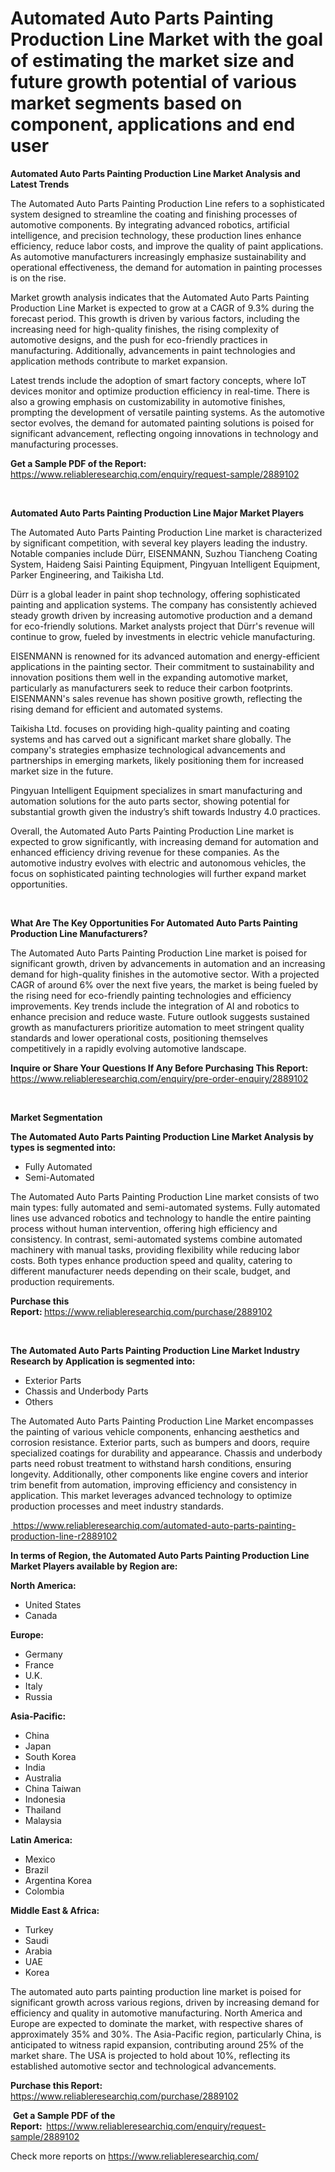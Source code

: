<p><h1>Automated Auto Parts Painting Production Line Market with the goal of estimating the market size and future growth potential of various market segments based on component, applications and end user</h1></p><p><strong>Automated Auto Parts Painting Production Line Market Analysis and Latest Trends</strong></p>
<p><p>The Automated Auto Parts Painting Production Line refers to a sophisticated system designed to streamline the coating and finishing processes of automotive components. By integrating advanced robotics, artificial intelligence, and precision technology, these production lines enhance efficiency, reduce labor costs, and improve the quality of paint applications. As automotive manufacturers increasingly emphasize sustainability and operational effectiveness, the demand for automation in painting processes is on the rise.</p><p>Market growth analysis indicates that the Automated Auto Parts Painting Production Line Market is expected to grow at a CAGR of 9.3% during the forecast period. This growth is driven by various factors, including the increasing need for high-quality finishes, the rising complexity of automotive designs, and the push for eco-friendly practices in manufacturing. Additionally, advancements in paint technologies and application methods contribute to market expansion. </p><p>Latest trends include the adoption of smart factory concepts, where IoT devices monitor and optimize production efficiency in real-time. There is also a growing emphasis on customizability in automotive finishes, prompting the development of versatile painting systems. As the automotive sector evolves, the demand for automated painting solutions is poised for significant advancement, reflecting ongoing innovations in technology and manufacturing processes.</p></p>
<p><strong>Get a Sample PDF of the Report:&nbsp;</strong> <a href="https://www.reliableresearchiq.com/enquiry/request-sample/2889102?utm_campaign=2469&utm_medium=2&utm_source=Github&utm_content=ia&utm_term=14032025&utm_id=automated-auto-parts-painting-production-line">https://www.reliableresearchiq.com/enquiry/request-sample/2889102</a></p>
<p>&nbsp;</p>
<p><strong>Automated Auto Parts Painting Production Line Major Market Players</strong></p>
<p><p>The Automated Auto Parts Painting Production Line market is characterized by significant competition, with several key players leading the industry. Notable companies include Dürr, EISENMANN, Suzhou Tiancheng Coating System, Haideng Saisi Painting Equipment, Pingyuan Intelligent Equipment, Parker Engineering, and Taikisha Ltd. </p><p>Dürr is a global leader in paint shop technology, offering sophisticated painting and application systems. The company has consistently achieved steady growth driven by increasing automotive production and a demand for eco-friendly solutions. Market analysts project that Dürr's revenue will continue to grow, fueled by investments in electric vehicle manufacturing.</p><p>EISENMANN is renowned for its advanced automation and energy-efficient applications in the painting sector. Their commitment to sustainability and innovation positions them well in the expanding automotive market, particularly as manufacturers seek to reduce their carbon footprints. EISENMANN's sales revenue has shown positive growth, reflecting the rising demand for efficient and automated systems.</p><p>Taikisha Ltd. focuses on providing high-quality painting and coating systems and has carved out a significant market share globally. The company's strategies emphasize technological advancements and partnerships in emerging markets, likely positioning them for increased market size in the future. </p><p>Pingyuan Intelligent Equipment specializes in smart manufacturing and automation solutions for the auto parts sector, showing potential for substantial growth given the industry’s shift towards Industry 4.0 practices. </p><p>Overall, the Automated Auto Parts Painting Production Line market is expected to grow significantly, with increasing demand for automation and enhanced efficiency driving revenue for these companies. As the automotive industry evolves with electric and autonomous vehicles, the focus on sophisticated painting technologies will further expand market opportunities.</p></p>
<p>&nbsp;</p>
<p><strong>What Are The Key Opportunities For Automated Auto Parts Painting Production Line Manufacturers?</strong></p>
<p><p>The Automated Auto Parts Painting Production Line market is poised for significant growth, driven by advancements in automation and an increasing demand for high-quality finishes in the automotive sector. With a projected CAGR of around 6% over the next five years, the market is being fueled by the rising need for eco-friendly painting technologies and efficiency improvements. Key trends include the integration of AI and robotics to enhance precision and reduce waste. Future outlook suggests sustained growth as manufacturers prioritize automation to meet stringent quality standards and lower operational costs, positioning themselves competitively in a rapidly evolving automotive landscape.</p></p>
<p><strong>Inquire or Share Your Questions If Any Before Purchasing This Report:</strong> <a href="https://www.reliableresearchiq.com/enquiry/pre-order-enquiry/2889102?utm_campaign=2469&utm_medium=2&utm_source=Github&utm_content=ia&utm_term=14032025&utm_id=automated-auto-parts-painting-production-line">https://www.reliableresearchiq.com/enquiry/pre-order-enquiry/2889102</a></p>
<p>&nbsp;</p>
<p><strong>Market Segmentation</strong></p>
<p><strong>The Automated Auto Parts Painting Production Line Market Analysis by types is segmented into:</strong></p>
<p><ul><li>Fully Automated</li><li>Semi-Automated</li></ul></p>
<p><p>The Automated Auto Parts Painting Production Line market consists of two main types: fully automated and semi-automated systems. Fully automated lines use advanced robotics and technology to handle the entire painting process without human intervention, offering high efficiency and consistency. In contrast, semi-automated systems combine automated machinery with manual tasks, providing flexibility while reducing labor costs. Both types enhance production speed and quality, catering to different manufacturer needs depending on their scale, budget, and production requirements.</p></p>
<p><strong>Purchase this Report:&nbsp;</strong><a href="https://www.reliableresearchiq.com/purchase/2889102?utm_campaign=2469&utm_medium=2&utm_source=Github&utm_content=ia&utm_term=14032025&utm_id=automated-auto-parts-painting-production-line">https://www.reliableresearchiq.com/purchase/2889102</a></p>
<p>&nbsp;</p>
<p><strong>The Automated Auto Parts Painting Production Line Market Industry Research by Application is segmented into:</strong></p>
<p><ul><li>Exterior Parts</li><li>Chassis and Underbody Parts</li><li>Others</li></ul></p>
<p><p>The Automated Auto Parts Painting Production Line Market encompasses the painting of various vehicle components, enhancing aesthetics and corrosion resistance. Exterior parts, such as bumpers and doors, require specialized coatings for durability and appearance. Chassis and underbody parts need robust treatment to withstand harsh conditions, ensuring longevity. Additionally, other components like engine covers and interior trim benefit from automation, improving efficiency and consistency in application. This market leverages advanced technology to optimize production processes and meet industry standards.</p></p>
<p><a href="https://www.reliableresearchiq.com/automated-auto-parts-painting-production-line-r2889102?utm_campaign=2469&utm_medium=2&utm_source=Github&utm_content=ia&utm_term=14032025&utm_id=automated-auto-parts-painting-production-line">&nbsp;https://www.reliableresearchiq.com/automated-auto-parts-painting-production-line-r2889102</a></p>
<p><strong>In terms of Region, the Automated Auto Parts Painting Production Line Market Players available by Region are:</strong></p>
<p>
    <p> <strong> North America: </strong>
        <ul>
            <li>United States</li>
            <li>Canada</li>
        </ul>
        </p> 
    <p> <strong> Europe: </strong>
        <ul>
            <li>Germany</li>
            <li>France</li>
            <li>U.K.</li>
            <li>Italy</li>
            <li>Russia</li>
        </ul>
        </p> 
    <p> <strong> Asia-Pacific: </strong>
        <ul>
            <li>China</li>
            <li>Japan</li>
            <li>South Korea</li>
            <li>India</li>
            <li>Australia</li>
            <li>China Taiwan</li>
            <li>Indonesia</li>
            <li>Thailand</li>
            <li>Malaysia</li>
        </ul>
        </p> 
    <p> <strong> Latin America: </strong>
        <ul>
            <li>Mexico</li>
            <li>Brazil</li>
            <li>Argentina Korea</li>
            <li>Colombia</li>
        </ul>
        </p> 
    <p> <strong> Middle East & Africa: </strong>
        <ul>
            <li>Turkey</li>
            <li>Saudi</li>
            <li>Arabia</li>
            <li>UAE</li>
            <li>Korea</li>
        </ul>
    </p>
    </p>
<p><p>The automated auto parts painting production line market is poised for significant growth across various regions, driven by increasing demand for efficiency and quality in automotive manufacturing. North America and Europe are expected to dominate the market, with respective shares of approximately 35% and 30%. The Asia-Pacific region, particularly China, is anticipated to witness rapid expansion, contributing around 25% of the market share. The USA is projected to hold about 10%, reflecting its established automotive sector and technological advancements.</p></p>
<p><strong>Purchase this Report: </strong><a href="https://www.reliableresearchiq.com/purchase/2889102?utm_campaign=2469&utm_medium=2&utm_source=Github&utm_content=ia&utm_term=14032025&utm_id=automated-auto-parts-painting-production-line">https://www.reliableresearchiq.com/purchase/2889102</a></p>
<p>&nbsp;<strong>Get a Sample PDF of the Report:&nbsp;&nbsp;</strong><a href="https://www.reliableresearchiq.com/enquiry/request-sample/2889102?utm_campaign=2469&utm_medium=2&utm_source=Github&utm_content=ia&utm_term=14032025&utm_id=automated-auto-parts-painting-production-line">https://www.reliableresearchiq.com/enquiry/request-sample/2889102</a></p>
<p><strong></strong></p>
<p>Check more reports on <a href="https://www.reliableresearchiq.com/?utm_campaign=2469&utm_medium=2&utm_source=Github&utm_content=ia&utm_term=14032025&utm_id=automated-auto-parts-painting-production-line">https://www.reliableresearchiq.com/</a></p>